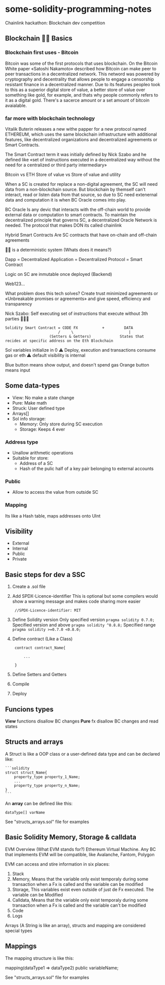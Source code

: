 # some-solidity-programming-notes

Chainlink hackathon: Blockchain dev competition

## Blockchain 🎲🔗 Basics

### Blockchain first uses - Bitcoin

Bitcoin was some of the first protocols that uses blockchain. On the Bitcoin White paper «Satoshi Nakamoto» described how Bitcoin can make peer to peer transactions in a decentralized network. This netword was powered by cryptography and decentrality that allows people to engage a censorship resistant finance in a decentralized manner. Due to its features peopleo took to this as a superior digital store of value, a better store of value over something like gold, for example, and thats why people commonly refers to it as a digital gold. There's a sacerce amount or a set amount of bitcoin avaialable.

### far more with blockchain technology

Vitalik Buterin releases a new withe papper for a new protocol named ETHEREUM, which uses the same blockchain infrastructure with additional features, like decentralized organizations and decentralized agreements or Smart Contracts.

The Smart Contract term it was initially defined by Nick Szabo and he defined like «set of instructions executed in a decentralized way without the need for a centralized or third party intermediary»

Bitcoin vs ETH
Store of value vs Store of value and utility

When a SC is created for replace a non-digital agreement, the SC will need data from a non-blockchain source. But blockchain by themself can't interact, read or listen data from that source, so due to SC  need extenernal data and computation it is when BC Oracle comes into play.

BC Oracle
Is any devic that interacts with the off-chain world to provide external data or computation to smart contracts. To maintain the decentralized principle that governs SC, a decentralized Oracle Network is needed. The protocol that makes DON its called chainlink

Hybrid Smart Contracts
Are SC contracts that have on-chain and off-chain agreements

🎲🔗 is a deterministic system (Whats does it means?)

Dapp = Decentralized Application = Decentralized Protocol = Smart Contract

Logic on SC are inmutable once deployed (Backend)

Web123...

What problem does this tech solves?
Create trust minimized agreements or «Unbreakable promises or agreements» and give speed, efficiency and transparency

Nick Szabo: Self executing set of instructions that execute without 3th parties 🙎🏻‍♂️

    Solidity Smart Contract = CODE FX           +         DATA
                            /     \                         |
                        (Setters & Getters)             States that recides at specific address on the Eth Blockchain

Sol variables initialize in 0
⚠️ Deploy, execution and transactions consume gas or eth ⚠️
default visibility is internal

Blue button means show output, and doesn't spend gas
Orange button means input

## Some data-types

- View: No make a state change
- Pure: Make math
- Struck: User defined type
- Arrays[]
- Sol info storage:
  - Memory: Only store during SC execution
  - Storage: Keeps 4 ever

### Address type

- Unallow arithmetic operations
- Suitable for store:
  - Address of a SC
  - Hash of the pulic half of a key pair belonging to external accounts

### Public

- Allow to access the value from outside SC

### Mapping

Its like a Hash table, maps addresses onto UInt

## Visibility

- External
- Internal
- Public
- Private

## Basic steps for dev a SSC

1. Create a .sol file
2. Add SPDX-Licence-identifier
This is optional but some compilers would show a warning message and makes code sharing more easier

        //SPDX-Licence-identifier: MIT
3. Define Solidity version
Only specified version
``pragma solidity 0.7.0;``
Specified version and above
``pragma solidity ^0.8.8;``
Specified range
``pragma solidity >=0.7.0 <0.8.0;``

4. Define contract (Like a Class)

        contract contract_Name{

            ...

        }

5. Define Setters and Getters
6. Compile
7. Deploy

## Funcions types

**View** functions disallow BC changes
**Pure** fx disallow BC changes and read states

## Structs and arrays

A Struct is like a OOP class or a user-defined data type and can be declared like:

    ```solidity
    struct struct_Name{
        property_type property_1_Name;
        ...
        property_type property_n_Name;
    }
    ```

An **array** can be defined like this:

```dataType[] varName```

See "structs_arrays.sol" file for examples

## Basic Solidity Memory, Storage & calldata

EVM Overview (What EVM stands for?)
Ethereum Virtual Machine. Any BC that implements EVM will be compatible, like Avalanche, Fantom, Polygon

EVM can access and stire information in six places:

1. Stack
2. Memory, Means that the variable only exist temporaly during some transaction when a Fx is called and the variable can be modified
3. Storage, This variables exist even outside of just de Fx executed. The variable can be Modified
4. Calldata, Means that the variable only exist temporaly during some transaction when a Fx is called and the variable can't be modified
5. Code
6. Logs

Arrays (A String is like an array), structs and mapping are considered special types

## Mappings

The mapping structure is like this:

mapping(dataType1 =>  dataType2) public variableName;

See "structs_arrays.sol" file for examples